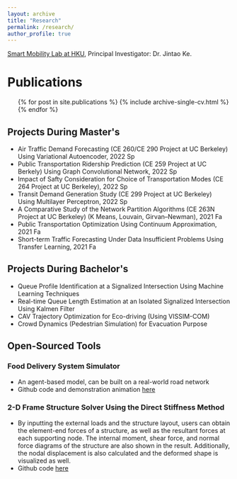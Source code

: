 ```yaml
---
layout: archive
title: "Research"
permalink: /research/
author_profile: true
---
```


[Smart Mobility Lab at HKU](https://sites.google.com/view/kejintao/home), Principal Investigator: Dr. Jintao Ke.

Publications
======

  <ul>{% for post in site.publications %}
    {% include archive-single-cv.html %}
  {% endfor %}</ul>


## Projects During Master's
- Air Traffic Demand Forecasting (CE 260/CE 290 Project at UC Berkeley) Using Variational Autoencoder, 2022 Sp
- Public Transportation Ridership Prediction (CE 259 Project at UC Berkely) Using Graph Convolutional Network, 2022 Sp
- Impact of Safty Consideration for Choice of Transportation Modes (CE 264 Project at UC Berkeley), 2022 Sp
- Transit Demand Generation Study (CE 299 Project at UC Berkeley) Using Multilayer Perceptron, 2022 Sp
- A Comparative Study of the Network Partition Algorithms (CE 263N Project at UC Berkeley) (K Means, Louvain, Girvan–Newman), 2021 Fa
- Public Transportation Optimization Using Continuum Approximation, 2021 Fa
- Short-term Traffic Forecasting Under Data Insufficient Problems Using Transfer Learning, 2021 Fa

## Projects During Bachelor's
- Queue Profile Identification at a Signalized Intersection Using Machine Learning Techniques
- Real-time Queue Length Estimation at an Isolated Signalized Intersection Using Kalmen Filter
- CAV Trajectory Optimization for Eco-driving (Using VISSIM-COM)
- Crowd Dynamics (Pedestrian Simulation) for Evacuation Purpose

## Open-Sourced Tools
### Food Delivery System Simulator
- An agent-based model, can be built on a real-world road network
- Github code and demonstration animation [here](https://github.com/khzhang2/FD_Simulator)


### 2-D Frame Structure Solver Using the Direct Stiffness Method
- By inputting the external loads and the structure layout, users can obtain the element-end forces of a structure, as well as the resultant forces at each supporting node. The internal moment, shear force, and normal force diagrams of the structure are also shown in the result. Additionally, the nodal displacement is also calculated and the deformed shape is visualized as well.
- Github code [here](https://github.com/khzhang2/Structural_Calculator)
